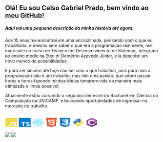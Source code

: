 ## Olá! Eu sou Celso Gabriel Prado, bem vindo ao meu GitHub!
<h5>Aqui vai uma pequena descrição da minha história até agora:</h5>
<p>
  Aos 15 anos me encontrei em uma encruzilhada, pensando com o que eu trabalharia, e mesmo sem saber o que era a programação realmente, me matriculei no curso de Técnico em Desenvolvimento de Sistemas, integrado ao ensino médio na Etec dr Demétrio Azevedo Júnior, e la descobri um novo mundo de possibilidades;
</p>
<p>
  E para ser sincero até hoje não sei com o que trabalhar, pois para mim a programação não é um trabalho, mas sim uma paixão, que adoro passar horas e horas fazendo minhas ideias tomarem vida da maneira mais otimizada e limpa possível;
</p>
<p>
  Atualmente estou cursando o segundo semestre do Bacharel em Ciência da Computação na UNICAMP, e buscando oportunidades de ingressar no mercado de trabalho.
</p>
<br>
<div style="display: inline_block">
  <img align="center" alt="Rafa-Js" height="30" width="40" src="https://raw.githubusercontent.com/devicons/devicon/master/icons/javascript/javascript-plain.svg">
  <img align="center" alt="Rafa-Ts" height="30" width="40" src="https://raw.githubusercontent.com/devicons/devicon/master/icons/typescript/typescript-plain.svg">
  <img align="center" alt="Rafa-React" height="30" width="40" src="https://raw.githubusercontent.com/devicons/devicon/master/icons/react/react-original.svg">
  <img align="center" alt="Rafa-HTML" height="30" width="40" src="https://raw.githubusercontent.com/devicons/devicon/master/icons/html5/html5-original.svg">
  <img align="center" alt="Rafa-CSS" height="30" width="40" src="https://raw.githubusercontent.com/devicons/devicon/master/icons/css3/css3-original.svg">
  <img align="center" alt="Rafa-Python" height="30" width="40" src="https://raw.githubusercontent.com/devicons/devicon/master/icons/python/python-original.svg">
  <img align="center" alt="Rafa-Csharp" height="30" width="40" src="https://raw.githubusercontent.com/devicons/devicon/master/icons/csharp/csharp-original.svg">
</div>
<br>
<div> 
  <a href="https://www.linkedin.com/in/celsogabrielprado/" target="_blank"><img src="https://img.shields.io/badge/-LinkedIn-%230077B5?style=for-the-badge&logo=linkedin&logoColor=white" target="_blank"></a> 
  <a href="https://www.instagram.com/celsogprado/" target="_blank"><img src="https://img.shields.io/badge/-Instagram-%23E4405F?style=for-the-badge&logo=instagram&logoColor=white" target="_blank"></a>
</div>
